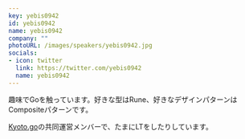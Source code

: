 ```yaml
---
key: yebis0942
id: yebis0942
name: yebis0942
company: ""
photoURL: /images/speakers/yebis0942.jpg
socials:
- icon: twitter
  link: https://twitter.com/yebis0942
  name: yebis0942
---
```

趣味でGoを触っています。好きな型はRune、好きなデザインパターンはCompositeパターンです。

 [Kyoto.go](https://kyotogo.connpass.com/)の共同運営メンバーで、たまにLTをしたりしています。
